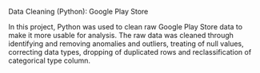 Data Cleaning (Python): Google Play Store<br />

In this project, Python was used to clean raw Google Play Store data to make it more usable for analysis. The raw data was cleaned through identifying and removing anomalies and outliers, treating of null values, correcting data types, dropping of duplicated rows and reclassification of categorical type column.
